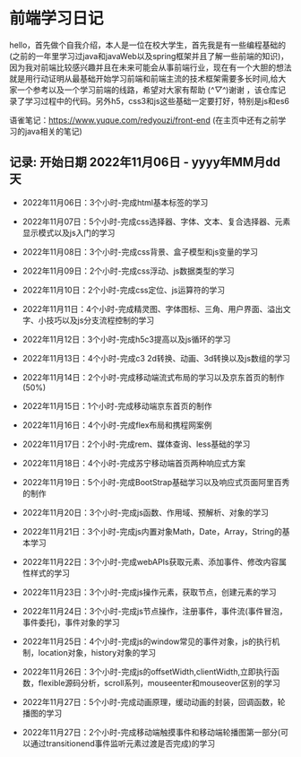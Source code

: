 # 前端学习日记

hello，首先做个自我介绍，本人是一位在校大学生，首先我是有一些编程基础的(之前的一年里学习过java和javaWeb以及spring框架并且了解一些前端的知识)，因为我对前端比较感兴趣并且在未来可能会从事前端行业，现在有一个大胆的想法就是用行动证明从最基础开始学习前端和前端主流的技术框架需要多长时间,给大家一个参考以及一个学习前端的线路，希望对大家有帮助 (*^▽^*)谢谢 ，该仓库记录了学习过程中的代码。另外h5，css3和js这些基础一定要打好，特别是js和es6


语雀笔记：https://www.yuque.com/redyouzi/front-end (在主页中还有之前学习的java相关的笔记)

## 记录: 开始日期 2022年11月06日 - yyyy年MM月dd天

- 2022年11月06日：3个小时-完成html基本标签的学习

- 2022年11月07日：5个小时-完成css选择器、字体、文本、复合选择器、元素显示模式以及js入门的学习

- 2022年11月08日：3个小时-完成css背景、盒子模型和js变量的学习

- 2022年11月09日：2个小时-完成css浮动、js数据类型的学习

- 2022年11月10日：2个小时-完成css定位、js运算符的学习

- 2022年11月11日：4个小时-完成精灵图、字体图标、三角、用户界面、溢出文字、小技巧以及js分支流程控制的学习

- 2022年11月12日：3个小时-完成h5c3提高以及js循环的学习

- 2022年11月13日：4个小时-完成c3 2d转换、动画、3d转换以及js数组的学习

- 2022年11月14日：2个小时-完成移动端流式布局的学习以及京东首页的制作(50%)

- 2022年11月15日：1个小时-完成移动端京东首页的制作

- 2022年11月16日：4个小时-完成flex布局和携程网案例

- 2022年11月17日：2个小时-完成rem、媒体查询、less基础的学习

- 2022年11月18日：4个小时-完成苏宁移动端首页两种响应式方案

- 2022年11月19日：5个小时-完成BootStrap基础学习以及响应式页面阿里百秀的制作

- 2022年11月20日：3个小时-完成js函数、作用域、预解析、对象的学习

- 2022年11月21日：3个小时-完成js内置对象Math，Date，Array，String的基本学习

- 2022年11月22日：3个小时-完成webAPIs获取元素、添加事件、修改内容属性样式的学习

- 2022年11月23日：3个小时-完成js操作元素，获取节点，创建元素的学习

- 2022年11月24日：3个小时-完成js节点操作，注册事件，事件流(事件冒泡，事件委托)，事件对象的学习

- 2022年11月25日：4个小时-完成js的window常见的事件对象，js的执行机制，location对象，history对象的学习

- 2022年11月26日：3个小时-完成js的offsetWidth,clientWidth,立即执行函数，flexible源码分析，scroll系列，mouseenter和mouseover区别的学习

- 2022年11月27日：5个小时-完成动画原理，缓动动画的封装，回调函数，轮播图的学习

- 2022年11月27日：2个小时-完成移动端触摸事件和移动端轮播图第一部分(可以通过transitionend事件监听元素过渡是否完成)的学习